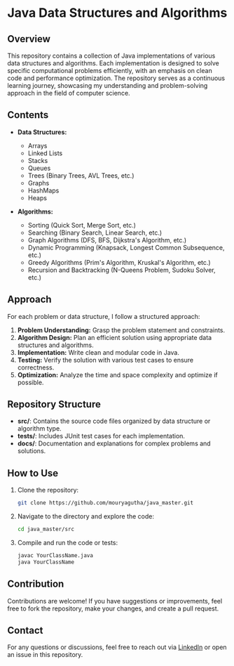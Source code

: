 # Java Data Structures and Algorithms

## Overview
This repository contains a collection of Java implementations of various data structures and algorithms. Each implementation is designed to solve specific computational problems efficiently, with an emphasis on clean code and performance optimization. The repository serves as a continuous learning journey, showcasing my understanding and problem-solving approach in the field of computer science.

## Contents
- **Data Structures:**
  - Arrays
  - Linked Lists
  - Stacks
  - Queues
  - Trees (Binary Trees, AVL Trees, etc.)
  - Graphs
  - HashMaps
  - Heaps

- **Algorithms:**
  - Sorting (Quick Sort, Merge Sort, etc.)
  - Searching (Binary Search, Linear Search, etc.)
  - Graph Algorithms (DFS, BFS, Dijkstra's Algorithm, etc.)
  - Dynamic Programming (Knapsack, Longest Common Subsequence, etc.)
  - Greedy Algorithms (Prim's Algorithm, Kruskal's Algorithm, etc.)
  - Recursion and Backtracking (N-Queens Problem, Sudoku Solver, etc.)

## Approach
For each problem or data structure, I follow a structured approach:
1. **Problem Understanding:** Grasp the problem statement and constraints.
2. **Algorithm Design:** Plan an efficient solution using appropriate data structures and algorithms.
3. **Implementation:** Write clean and modular code in Java.
4. **Testing:** Verify the solution with various test cases to ensure correctness.
5. **Optimization:** Analyze the time and space complexity and optimize if possible.

## Repository Structure
- **src/**: Contains the source code files organized by data structure or algorithm type.
- **tests/**: Includes JUnit test cases for each implementation.
- **docs/**: Documentation and explanations for complex problems and solutions.
  
## How to Use
1. Clone the repository:
    ```bash
    git clone https://github.com/mouryagutha/java_master.git
    ```
2. Navigate to the directory and explore the code:
    ```bash
    cd java_master/src
    ```
3. Compile and run the code or tests:
    ```bash
    javac YourClassName.java
    java YourClassName

## Contribution
Contributions are welcome! If you have suggestions or improvements, feel free to fork the repository, make your changes, and create a pull request.

## Contact
For any questions or discussions, feel free to reach out via [LinkedIn](https://www.linkedin.com/in/mourya-kumar/) or open an issue in this repository.
